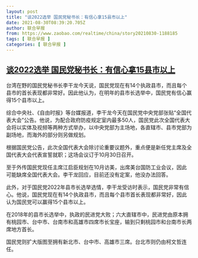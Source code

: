 ```yaml
---
layout: post
title: "谈2022选举 国民党秘书长：有信心拿15县市以上"
date: 2021-08-30T08:39:20.705Z
author: 联合早报
from: https://www.zaobao.com/realtime/china/story20210830-1188185
tags: [ 联合早报 ]
categories: [ 联合早报 ]
---
```

<!--1630334220000-->
[谈2022选举 国民党秘书长：有信心拿15县市以上](https://www.zaobao.com/realtime/china/story20210830-1188185)
------

<div>
<p>台湾在野的国民党秘书长李干龙今天说，国民党现在有14个执政县市，而且每个县市的首长表现都非常好。因此他认为，在明年的县市长选举中，国民党有信心赢得15个县市以上。</p><p>综合中央社、《自由时报》等台媒报道，李干龙今天在国民党中央党部张贴“全国代表大会”公告。他说，为配合政府防疫规定室内最多50人，国民党此次全国代表大会将以实体及视频等两种方式举办，以中央党部为主场地，各直辖市、县市党部为副场地，而海外的部分则另做规划。</p><p>根据国民党公告，此次全国代表大会除讨论重要议题外，重点便是新任党主席及全国代表大会代表宣誓就职；这场会议订于10月30日召开。</p><section id="imu"><div id="dfp-ad-imu1">        </div></section><p>至于外传国民党现任主席江启臣规划在10月访美，出席美台国防工业会议，因此可能缺席全国代表大会。李干龙回应，目前还没有定案，他没办法回答。</p><p>此外，对于国民党2022年县市长选举选情，李干龙受访时表示，国民党非常有信心。他说，国民党现在有14个执政县市，而且每个县市首长表现都非常好，因此认为国民党可以赢得15个县市以上。</p><p>在2018年的县市长选举中，执政的民进党大败；六大直辖市中，民进党由原本拥有桃园市、台中市、台南市和高雄市四席市长宝座，输到只剩桃园市和台南市长两席地方首长。</p><p>国民党则扩大版图至拥有新北市、台中市、高雄市三席。台北市则仍由柯文哲连任。</p><div id="innity-in-post"></div><div id="dfp-ad-midarticlespecial">        </div><p> </p><p> </p>
</div>

